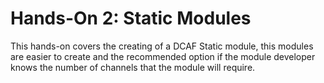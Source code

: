 # Hands-On 2: Static Modules
This hands-on covers the creating of a DCAF Static module, this modules are easier to create and the recommended option if the module developer knows the number of channels that the module will require.
